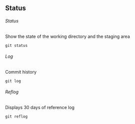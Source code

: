 ## Status

###### Status

Show the state of the working directory and the staging area

```git status```

###### Log

Commit history

```git log```

###### Reflog

Displays 30 days of reference log

```git reflog```
